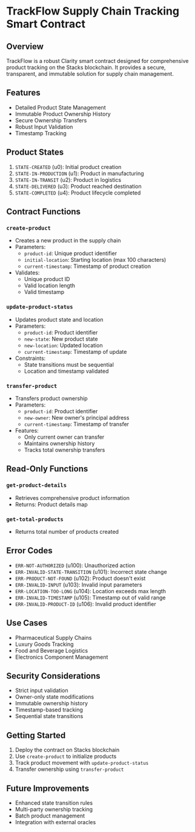 # TrackFlow Supply Chain Tracking Smart Contract

## Overview
TrackFlow is a robust Clarity smart contract designed for comprehensive product tracking on the Stacks blockchain. It provides a secure, transparent, and immutable solution for supply chain management.

## Features
- Detailed Product State Management
- Immutable Product Ownership History
- Secure Ownership Transfers
- Robust Input Validation
- Timestamp Tracking

## Product States
1. `STATE-CREATED` (u0): Initial product creation
2. `STATE-IN-PRODUCTION` (u1): Product in manufacturing
3. `STATE-IN-TRANSIT` (u2): Product in logistics
4. `STATE-DELIVERED` (u3): Product reached destination
5. `STATE-COMPLETED` (u4): Product lifecycle completed

## Contract Functions

### `create-product`
- Creates a new product in the supply chain
- Parameters:
  - `product-id`: Unique product identifier
  - `initial-location`: Starting location (max 100 characters)
  - `current-timestamp`: Timestamp of product creation
- Validates:
  - Unique product ID
  - Valid location length
  - Valid timestamp

### `update-product-status`
- Updates product state and location
- Parameters:
  - `product-id`: Product identifier
  - `new-state`: New product state
  - `new-location`: Updated location
  - `current-timestamp`: Timestamp of update
- Constraints:
  - State transitions must be sequential
  - Location and timestamp validated

### `transfer-product`
- Transfers product ownership
- Parameters:
  - `product-id`: Product identifier
  - `new-owner`: New owner's principal address
  - `current-timestamp`: Timestamp of transfer
- Features:
  - Only current owner can transfer
  - Maintains ownership history
  - Tracks total ownership transfers

## Read-Only Functions

### `get-product-details`
- Retrieves comprehensive product information
- Returns: Product details map

### `get-total-products`
- Returns total number of products created

## Error Codes
- `ERR-NOT-AUTHORIZED` (u100): Unauthorized action
- `ERR-INVALID-STATE-TRANSITION` (u101): Incorrect state change
- `ERR-PRODUCT-NOT-FOUND` (u102): Product doesn't exist
- `ERR-INVALID-INPUT` (u103): Invalid input parameters
- `ERR-LOCATION-TOO-LONG` (u104): Location exceeds max length
- `ERR-INVALID-TIMESTAMP` (u105): Timestamp out of valid range
- `ERR-INVALID-PRODUCT-ID` (u106): Invalid product identifier

## Use Cases
- Pharmaceutical Supply Chains
- Luxury Goods Tracking
- Food and Beverage Logistics
- Electronics Component Management

## Security Considerations
- Strict input validation
- Owner-only state modifications
- Immutable ownership history
- Timestamp-based tracking
- Sequential state transitions

## Getting Started
1. Deploy the contract on Stacks blockchain
2. Use `create-product` to initialize products
3. Track product movement with `update-product-status`
4. Transfer ownership using `transfer-product`

## Future Improvements
- Enhanced state transition rules
- Multi-party ownership tracking
- Batch product management
- Integration with external oracles

